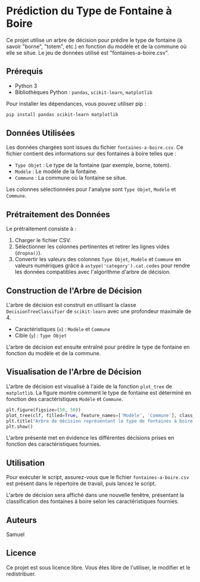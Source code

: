 # Prédiction du Type de Fontaine à Boire

Ce projet utilise un arbre de décision pour prédire le type de fontaine (à savoir "borne", "totem", etc.) en fonction du modèle et de la commune où elle se situe. Le jeu de données utilisé est "fontaines-a-boire.csv".

## Prérequis

- Python 3
- Bibliothèques Python : `pandas`, `scikit-learn`, `matplotlib`

Pour installer les dépendances, vous pouvez utiliser pip :

```bash
pip install pandas scikit-learn matplotlib
```

## Données Utilisées

Les données chargées sont issues du fichier `fontaines-a-boire.csv`. Ce fichier contient des informations sur des fontaines à boire telles que :

- `Type Objet` : Le type de la fontaine (par exemple, borne, totem).
- `Modèle` : Le modèle de la fontaine.
- `Commune` : La commune où la fontaine se situe.

Les colonnes sélectionnées pour l'analyse sont `Type Objet`, `Modèle` et `Commune`.

## Prétraitement des Données

Le prétraitement consiste à :

1. Charger le fichier CSV.
2. Sélectionner les colonnes pertinentes et retirer les lignes vides (`dropna()`).
3. Convertir les valeurs des colonnes `Type Objet`, `Modèle` et `Commune` en valeurs numériques grâce à `astype('category').cat.codes` pour rendre les données compatibles avec l'algorithme d'arbre de décision.

## Construction de l'Arbre de Décision

L'arbre de décision est construit en utilisant la classe `DecisionTreeClassifier` de `scikit-learn` avec une profondeur maximale de 4.

- Caractéristiques (`x`) : `Modèle` et `Commune`
- Cible (`y`) : `Type Objet`

L'arbre de décision est ensuite entraîné pour prédire le type de fontaine en fonction du modèle et de la commune.

## Visualisation de l'Arbre de Décision

L'arbre de décision est visualisé à l'aide de la fonction `plot_tree` de `matplotlib`. La figure montre comment le type de fontaine est déterminé en fonction des caractéristiques `Modèle` et `Commune`.

```python
plt.figure(figsize=(50, 50))
plot_tree(clf, filled=True, feature_names=['Modèle', 'Commune'], class_names=class_names_str)
plt.title("Arbre de décision représentant le type de fontaines à boire en fonction du modèle et de la commune")
plt.show()
```

L'arbre présenté met en évidence les différentes décisions prises en fonction des caractéristiques fournies.

## Utilisation

Pour exécuter le script, assurez-vous que le fichier `fontaines-a-boire.csv` est présent dans le répertoire de travail, puis lancez le script.

L'arbre de décision sera affiché dans une nouvelle fenêtre, présentant la classification des fontaines à boire selon les caractéristiques fournies.

## Auteurs

Samuel

## Licence

Ce projet est sous licence libre. Vous êtes libre de l'utiliser, le modifier et le redistribuer.


